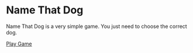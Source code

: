 # Name That Dog

Name That Dog is a very simple game. You just need to choose the correct dog.

[Play Game](https://cococold27.github.io/namethatdog/)

